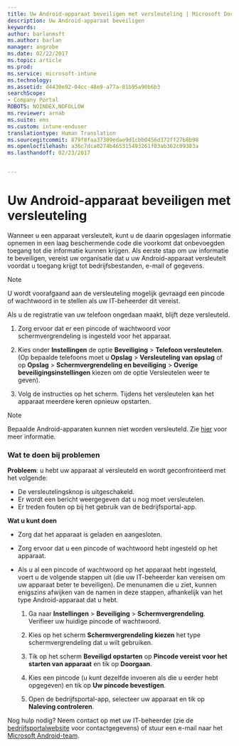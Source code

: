 ```yaml
---
title: Uw Android-apparaat beveiligen met versleuteling | Microsoft Docs
description: Uw Android-apparaat beveiligen
keywords: 
author: barlanmsft
ms.author: barlan
manager: angrobe
ms.date: 02/22/2017
ms.topic: article
ms.prod: 
ms.service: microsoft-intune
ms.technology: 
ms.assetid: d4430e92-04cc-48e9-a77a-81b95a90b6b3
searchScope:
- Company Portal
ROBOTS: NOINDEX,NOFOLLOW
ms.reviewer: arnab
ms.suite: ems
ms.custom: intune-enduser
translationtype: Human Translation
ms.sourcegitcommit: 879f8faa37309edae9d1cbb0456d372ff27b8b98
ms.openlocfilehash: a36c7dca0274b465315493261f03ab362c09383a
ms.lasthandoff: 02/23/2017


---
```



# <a name="how-to-protect-your-android-device-using-encryption"></a>Uw Android-apparaat beveiligen met versleuteling

Wanneer u een apparaat versleutelt, kunt u de daarin opgeslagen informatie opnemen in een laag beschermende code die voorkomt dat onbevoegden toegang tot die informatie kunnen krijgen. Als eerste stap om uw informatie te beveiligen, vereist uw organisatie dat u uw Android-apparaat versleutelt voordat u toegang krijgt tot bedrijfsbestanden, e-mail of gegevens.

> [!Note]
> U wordt voorafgaand aan de versleuteling mogelijk gevraagd een pincode of wachtwoord in te stellen als uw IT-beheerder dit vereist.

Als u de registratie van uw telefoon ongedaan maakt, blijft deze versleuteld.

1.  Zorg ervoor dat er een pincode of wachtwoord voor schermvergrendeling is ingesteld voor het apparaat.

2.  Kies onder **Instellingen** de optie **Beveiliging** &gt; **Telefoon versleutelen**.
    (Op bepaalde telefoons moet u **Opslag** &gt; **Versleuteling van opslag** of op **Opslag** &gt; **Schermvergrendeling en beveiliging** &gt; **Overige beveiligingsinstellingen** kiezen om de optie Versleutelen weer te geven).

3.  Volg de instructies op het scherm. Tijdens het versleutelen kan het apparaat meerdere keren opnieuw opstarten.

> [!Note]
> Bepaalde Android-apparaten kunnen niet worden versleuteld. Zie [hier](your-device-appears-encrypted-but-cp-says-otherwise-android.md) voor meer informatie.

### <a name="what-to-do-if-you-have-issues"></a>Wat te doen bij problemen
**Probleem**: u hebt uw apparaat al versleuteld en wordt geconfronteerd met het volgende:

- De versleutelingsknop is uitgeschakeld.
- Er wordt een bericht weergegeven dat u nog moet versleutelen.
- Er treden fouten op bij het gebruik van de bedrijfsportal-app.

**Wat u kunt doen**

- Zorg dat het apparaat is geladen en aangesloten.
- Zorg ervoor dat u een pincode of wachtwoord hebt ingesteld op het apparaat.
- Als u al een pincode of wachtwoord op het apparaat hebt ingesteld, voert u de volgende stappen uit (die uw IT-beheerder kan vereisen om uw apparaat beter te beveiligen). De menunamen die u ziet, kunnen enigszins afwijken van de namen in deze stappen, afhankelijk van het type Android-apparaat dat u hebt.

    1. Ga naar **Instellingen** > **Beveiliging** > **Schermvergrendeling**. Verifieer uw huidige pincode of wachtwoord.

    2. Kies op het scherm **Schermvergrendeling kiezen** het type schermvergrendeling dat u wilt gebruiken.

    3. Tik op het scherm **Beveiligd opstarten** op **Pincode vereist voor het starten van apparaat** en tik op **Doorgaan**.

    4. Kies een pincode (u kunt dezelfde invoeren als die u eerder hebt opgegeven) en tik op **Uw pincode bevestigen**.

    5. Open de bedrijfsportal-app, selecteer uw apparaat en tik op **Naleving controleren**.


Nog hulp nodig? Neem contact op met uw IT-beheerder (zie de [bedrijfsportalwebsite](http://portal.manage.microsoft.com) voor contactgegevens) of stuur een e-mail naar het [Microsoft Android-team](mailto:wintunedroidfbk@microsoft.com).

